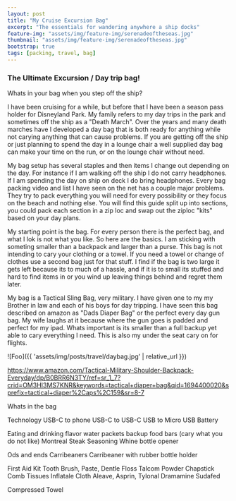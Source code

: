 ```yaml
---
layout: post
title: "My Cruise Excursion Bag"
excerpt: "The essentials for wandering anywhere a ship docks"
feature-img: "assets/img/feature-img/serenadeoftheseas.jpg"
thumbnail: "assets/img/feature-img/serenadeoftheseas.jpg"
bootstrap: true
tags: [packing, travel, bag]
---
```

### The Ultimate Excursion / Day trip bag!

Whats in your bag when you step off the ship?

I have been cruising for a while, but before that I have been a season pass holder for Disneyland Park.  My family refers to my day trips in the park and sometimes off the ship as a "Death March". Over the years and many death marches have I developed a day bag that is both ready for anything while not carying anything that can cause problems.  If you are getting off the ship or just planning to spend the day in a lounge chair a well supplied day bag can make your time on the run, or on the lounge chair without need.

My bag setup has several staples and then items I change out depending on the day.  For instance if I am walking off the ship I do not carry headphones.  If I am spending the day on ship on deck I do bring headphones.  Every bag packing video and list I have seen on the net has a couple major problems.  They try to pack everything you will need for every possibility or they focus on the beach and nothing else.  You will find this guide split up into sections, you could pack each section in a zip loc and swap out the ziploc "kits" based on your day plans.

My starting point is the bag.  For every person there is the perfect bag, and what I lok is not what you like.  So here are the basics.  I am sticking with someting smaller than a backpack and larger than a purse.  This bag is not intending to cary your clothing or a towel.  If you need a towel or change of clothes use a second bag just for that stuff.  I find if the bag is two large it gets left because its to much of a hassle, and if it is to small its stuffed and hard to find items in or you wind up leaving things behind and regret them later.

My bag is a Tactical Sling Bag, very military. I have given one to my my Brother in law and each of his boys for day tripping.  I have seen this bag described on amazon as "Dads Diaper Bag" or the perfect every day gun bag.  My wife laughs at it because where the gun goes is padded and perfect for my ipad.  Whats important is its smaller than a full backup yet able to cary everything I need.  This is also my under the seat cary on for flights.  

![Foo]({{ 'assets/img/posts/travel/daybag.jpg' | relative_url }})

https://www.amazon.com/Tactical-Military-Shoulder-Backpack-Everyday/dp/B0BRR6N3TY/ref=sr_1_7?crid=OM3HI3MS7KNR&keywords=tactical+diaper+bag&qid=1694400020&sprefix=tactical+diaper%2Caps%2C159&sr=8-7

Whats in the bag

Technology
USB-C to phone
USB-C to USB-C
USB to Micro USB
Battery

Eating and drinking
flavor water packets
backup food bars (cary what you do not like)
Montreal Steak Seasoning
Whine bottle opener

Ods and ends
Carribeaners
Carribeaner with rubber bottle holder

First Aid Kit
Tooth Brush, Paste, Dentle Floss
Talcom Powder
Chapstick
Comb
Tissues
Inflatale Cloth
Aleave, Asprin, Tylonal
Dramamine
Sudafed

Compressed Towel


